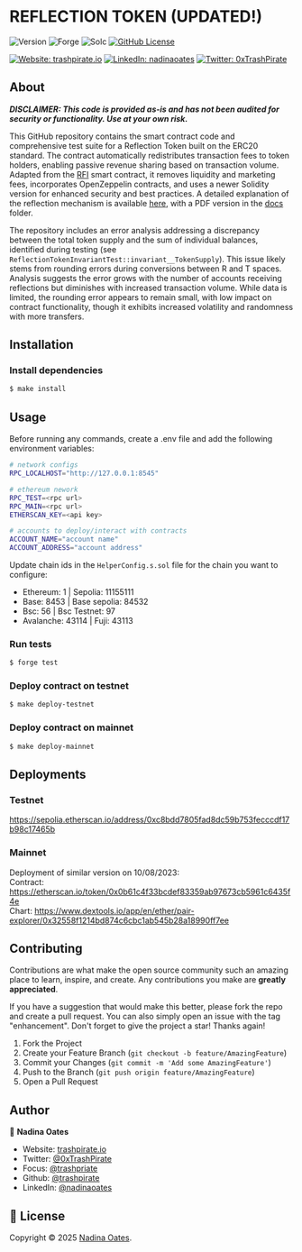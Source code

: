 # REFLECTION TOKEN (UPDATED!)

![Version](https://img.shields.io/badge/version-1.0.0-blue.svg?style=for-the-badge)
![Forge](https://img.shields.io/badge/forge-v1.0.0-blue.svg?style=for-the-badge)
![Solc](https://img.shields.io/badge/solc-v0.8.20-blue.svg?style=for-the-badge)
[![GitHub License](https://img.shields.io/github/license/trashpirate/foundry-starter?style=for-the-badge)](https://github.com/trashpirate/reflection-token/blob/master/LICENSE)

[![Website: trashpirate.io](https://img.shields.io/badge/Portfolio-00e0a7?style=for-the-badge&logo=Website)](https://trashpirate.io)
[![LinkedIn: nadinaoates](https://img.shields.io/badge/LinkedIn-0a66c2?style=for-the-badge&logo=LinkedIn&logoColor=f5f5f5)](https://linkedin.com/in/nadinaoates)
[![Twitter: 0xTrashPirate](https://img.shields.io/badge/@0xTrashPirate-black?style=for-the-badge&logo=X)](https://twitter.com/0xTrashPirate)


## About

_**DISCLAIMER: This code is provided as-is and has not been audited for security or functionality. Use at your own risk.**_

This GitHub repository contains the smart contract code and comprehensive test suite for a Reflection Token built on the ERC20 standard. The contract automatically redistributes transaction fees to token holders, enabling passive revenue sharing based on transaction volume. Adapted from the [RFI](https://etherscan.io/address/0xa1afffe3f4d611d252010e3eaf6f4d77088b0cd7#code) smart contract, it removes liquidity and marketing fees, incorporates OpenZeppelin contracts, and uses a newer Solidity version for enhanced security and best practices. A detailed explanation of the reflection mechanism is available [here](https://github.com/regohiro/reflect-contract-doc/blob/main/), with a PDF version in the [docs](https://github.com/trashpirate/reflection-token/tree/master/docs) folder.

The repository includes an error analysis addressing a discrepancy between the total token supply and the sum of individual balances, identified during testing (see `ReflectionTokenInvariantTest::invariant__TokenSupply`). This issue likely stems from rounding errors during conversions between R and T spaces. Analysis suggests the error grows with the number of accounts receiving reflections but diminishes with increased transaction volume. While data is limited, the rounding error appears to remain small, with low impact on contract functionality, though it exhibits increased volatility and randomness with more transfers.


## Installation

### Install dependencies
```bash
$ make install
```

## Usage
Before running any commands, create a .env file and add the following environment variables:

```bash
# network configs
RPC_LOCALHOST="http://127.0.0.1:8545"

# ethereum nework
RPC_TEST=<rpc url>
RPC_MAIN=<rpc url>
ETHERSCAN_KEY=<api key>

# accounts to deploy/interact with contracts
ACCOUNT_NAME="account name"
ACCOUNT_ADDRESS="account address"
```

Update chain ids in the `HelperConfig.s.sol` file for the chain you want to configure:

- Ethereum: 1 | Sepolia: 11155111 
- Base: 8453 | Base sepolia: 84532
- Bsc: 56 | Bsc Testnet: 97
- Avalanche: 43114 | Fuji: 43113

### Run tests
```bash
$ forge test
```

### Deploy contract on testnet
```bash
$ make deploy-testnet
```

### Deploy contract on mainnet
```bash
$ make deploy-mainnet
```

## Deployments

### Testnet
https://sepolia.etherscan.io/address/0xc8bdd7805fad8dc59b753fecccdf17b98c17465b

### Mainnet
Deployment of similar version on 10/08/2023:   
Contract: https://etherscan.io/token/0x0b61c4f33bcdef83359ab97673cb5961c6435f4e  
Chart: https://www.dextools.io/app/en/ether/pair-explorer/0x32558f1214bd874c6cbc1ab545b28a18990ff7ee  


## Contributing

Contributions are what make the open source community such an amazing place to learn, inspire, and create. Any contributions you make are **greatly appreciated**.

If you have a suggestion that would make this better, please fork the repo and create a pull request. You can also simply open an issue with the tag "enhancement".
Don't forget to give the project a star! Thanks again!

1. Fork the Project
2. Create your Feature Branch (`git checkout -b feature/AmazingFeature`)
3. Commit your Changes (`git commit -m 'Add some AmazingFeature'`)
4. Push to the Branch (`git push origin feature/AmazingFeature`)
5. Open a Pull Request

## Author

👤 **Nadina Oates**

* Website: [trashpirate.io](https://trashpirate.io)
* Twitter: [@0xTrashPirate](https://twitter.com/0xTrashPirate)
* Focus: [@trashpriate](https://focus.xyz/trashpirate)
* Github: [@trashpirate](https://github.com/trashpirate)
* LinkedIn: [@nadinaoates](https://linkedin.com/in/nadinaoates)


## 📝 License

Copyright © 2025 [Nadina Oates](https://github.com/trashpirate).

